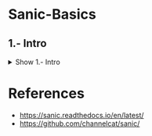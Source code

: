 # Sanic-Basics

## 1.- Intro

<details><summary>Show 1.- Intro</summary>
<p>

Sanic
Sanic is a Flask-like Python 3.5+ web server that’s written to go fast. It’s based on the work done by the amazing folks at magicstack, and was inspired by this article - https://magic.io/blog/uvloop-blazing-fast-python-networking/

On top of being Flask-like, Sanic supports async request handlers. This means you can use the new shiny async/await syntax from Python 3.5, making your code non-blocking and speedy.

Sanic is developed on GitHub. Contributions are welcome!

Sanic aspires to be simple
```python
from sanic import Sanic
from sanic.response import json

app = Sanic()

@app.route("/")
async def test(request):
    return json({"hello": "world"})

if __name__ == "__main__":
    app.run(host="0.0.0.0", port=8000)
```
    
</p>
</details>

# References

- https://sanic.readthedocs.io/en/latest/
- https://github.com/channelcat/sanic/
